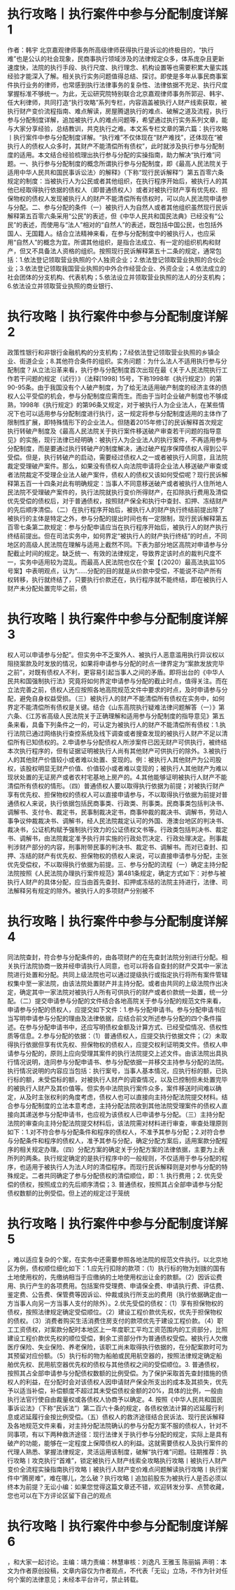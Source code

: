 # 执行攻略丨执行案件中参与分配制度详解1

作者：韩宇 北京嘉观律师事务所高级律师获得执行是诉讼的终极目的，“执行难”也是公认的社会现象，民商事执行领域涉及的法律规定众多，体系庞杂且更新速度快，法院的执行手段、执行尺度、执行理念、机构设置等也需要积累大量实践经验才能深入了解。相关执行实务问题值得总结、探讨。即使是多年从事民商事案件执行业务的律师，也常感到执行法律事务的复杂性、法律依据不充足、执行尺度掌握标准不够统一。为此，无讼研究院特别联合北京嘉观律师事务所郭迎、韩宇、任大利律师，共同打造“执行攻略”系列专栏，内容涵盖被执行人财产线索获取，被执行财产变价流程指南、难点解读，房屋腾退执行的难点、破解之道及流程，执行参与分配制度详解，追加被执行人的难点问题等，希望通过执行实务系列文章，能与大家分享经验，总结教训，共克执行之难。本文系专栏文章的第六篇：执行攻略丨执行案件中参与分配制度详解。“执行难”不仅体现在“财产难找”，还体现在“被执行人的债权人众多时，其财产不能清偿所有债权”，此时就涉及执行参与分配制度的适用。本文结合经验梳理出执行参与分配的实操指南，助力解决“执行难”问题。一、执行参与分配制度的概念所谓执行参与分配制度，即《最高人民法院关于适用中华人民共和国民事诉讼法〉的解释》（下称“现行民诉解释”）第五百零六条规定的制度：当被执行人为公民或者其他组织，在执行程序开始后，被执行人的其他已经取得执行依据的债权人（即普通债权人）或者对被执行财产享有优先权、担保物权的债权人发现被执行人的财产不能清偿所有债权时，可以向人民法院申请参与分配。二、参与分配的条件（一）被执行人为自然人或者其他组织虽然现行民诉解释第五百零六条采用“公民”的表述，但《中华人民共和国民法典》已经没有“公民”的表述，而使用与“法人”相对的“自然人”的表述，既包括中国公民，也包括外国人、无国籍人。结合立法精神来看，在参与分配制度中的被执行人，也应采用“自然人”的概念为宜。所谓其他组织，是指合法成立、有一定的组织机构和财产，但又不具备法人资格的组织。按照现行民诉解释第五十二条的规定，通常包括：1.依法登记领取营业执照的个人独资企业；2.依法登记领取营业执照的合伙企业；3.依法登记领取我国营业执照的中外合作经营企业、外资企业；4.依法成立的社会团体的分支机构、代表机构；5.依法设立并领取营业执照的法人的分支机构；6.依法设立并领取营业执照的商业银行、

# 执行攻略丨执行案件中参与分配制度详解2

政策性银行和非银行金融机构的分支机构；7.经依法登记领取营业执照的乡镇企业、街道企业；8.其他符合条件的组织。实务问题：为什么法人不适用执行参与分配制度？从立法沿革来看，执行参与分配制度首次出现在最《关于人民法院执行工作若干问题的规定（试行）》（法释[1998] 15号，下称1998年《执行规定》）的第90-95条。由于我国没有个人破产制度，为了给无法适用破产制度的经济主体的债权人公平受偿的机会，参与分配制度应需而生。而由于当时企业破产制度也不够成熟，1998年《执行规定》的第96条又规定，对于被执行人为企业法人，在某些情况下也可以适用参与分配制度进行执行，这一规定将参与分配制度适用的主体作了限制性扩展，即特殊情形下的企业法人。但随着2015年修订的民诉解释首次规定执行转破产制度及《最高人民法院关于执行案件移送破产审查若干问题的指导意见》的实施，现行法律已经明确：被执行人为企业法人的执行案件，不再适用参与分配制度，而是要通过执行转破产的制度解决，通过破产程序保障债权人得到公平受偿。但是，执行转破产的启动，需要经过债权人之一或者被执行人同意，且法院裁定受理破产案件。那么，如果没有债权人向法院申请将企业法人移送破产审查或者法院裁定不受理企业法人破产案件，债权人的债权又该如何受偿呢？现行民诉解释第五百一十四条对此有明确规定：当事人不同意移送破产或者被执行人住所地人民法院不受理破产案件的，执行法院就执行变价所得财产，在扣除执行费用及清偿优先受偿的债权后，对于普通债权，按照财产保全和执行中查封、扣押、冻结财产的先后顺序清偿。（二）在执行程序开始后，被执行人的财产执行终结前提出除了被执行的主体是特定之外，参与分配的提出时间也有一定限制，现行民诉解释第五百零七条第二款规定：参与分配申请应当在执行程序开始后，被执行人的财产执行终结前提出。但在司法实务中，如何界定“被执行人的财产执行终结”的时点，不同地区的高级人民法院在理解与适用上截然不同。下表为部分地区高院对申请参与分配截止时间的规定。缺乏统一、有效的法律规定，导致界定该时点的裁判尺度不一，实务中适用较为混乱。而最高人民法院也仅在个案【（2020）最高法执监105号案】中表明观点，认为“……分配的目的就是从价款中受偿，不能说不动产所有权转移，执行就终结了，只要执行价款还在，执行程序就不能终结，即在被执行人财产未分配处置完毕之前，债

# 执行攻略丨执行案件中参与分配制度详解3

权人可以申请参与分配”。但实务中不乏案外人、被执行人恶意滥用执行异议权以阻挠案款及时发放的情况，如果将申请参与分配的时点一律界定为“案款发放完毕之前”，对既有债权人不利，更容易引起当事人之间的矛盾。即将出台的《中华人民共和国强制执行法》究竟将如何界定申请参与分配的截止时点，值得关注。而在立法完善之前，债权人还应按照各地高院规范文件中要求的时点，及时申请参与分配，避免自身权益受损。（三）被执行人的财产不能清偿所有债权在实务中，如何界定不能清偿所有债权是关键。结合《山东高院执行疑难法律问题解答（一）》第六条、《江苏省高级人民法院关于正确理解和适用参与分配制度的指导意见》第五条来看，具备下列条件之一的，可认定为被执行人的财产不能清偿所有债权：1.执行法院已通过网络执行查控系统及线下调查或者搜查发现的被执行人财产不足以清偿所有已知债权的。2.申请参与分配债权人所涉案件已因无财产可供执行，被终结本次执行程序的，但有证据证明被执行人尚有其他财产可供执行的除外。3.被执行人的其他财产价值较小或者难以处置、变现的。例：被执行人其他财产为公司股权，该股权明显无财产价值、价值较小或者难以变现的；被执行人其他财产为难以现状处置的无证房产或者农村宅基地上房产的。4.其他能够证明被执行人财产不能清偿所有债权的情形。（四）普通债权人要以取得执行依据为前提；对被执行财产享有优先权、担保物权的债权人可以直接申请参与，不以取得执行依据为前提对普通债权人来说，执行依据包括民商事类、行政类、刑事类。民商事类包括判决书、调解书、支付令、裁定书，民事制裁决定书，商事仲裁的裁决书、调解书，劳动人事争议仲裁裁决书、调解书，经人民法院裁定认可的外国、港澳台地区的判决书、裁决书，公证机构赋予强制执行效力的公证债权文书等。行政类包括判决书、裁定书、调解书，由法院裁定准予执行并实施的行政处罚决定、行政处理决定。刑事裁判涉财产部分的内容，刑事附带民事的判决书、裁定书、调解书。而对已查封、扣押、冻结的财产有优先权、担保物权的债权人来说，可以直接申请参与分配，主张优先受偿权，不以取得执行依据为前提。三、参与分配的流程（一）确定主持分配法院按照《人民法院办理执行案件规范》第481条规定，确定方式如下：对参与被执行人财产的具体分配，应当由首先查封、扣押或冻结的法院主持进行，法律、司法解释另有规定的除外。被执行人的多项财产分别被不

# 执行攻略丨执行案件中参与分配制度详解4

同法院查封，符合参与分配条件的，由各项财产的在先查封法院分别进行分配。相关执行法院协商一致并经申请执行人同意，也可以将各自查封的财产交其中一家法院进行处置和分配。共同上级法院也可以通过提级执行或指定执行将所有案件管辖权集中至一家法院，由该法院处置财产并主持分配。或者由共同的上级法院作出决定，确定其中一家法院对被执行人所有可供执行的财产或者价款统一处置，统一分配。（二）提交申请参与分配的文件结合各地高院关于参与分配的规范文件来看，申请参与分配的债权人，应提交如下文件：1.参与分配申请书。参与分配申请书应当写明申请参与分配的理由及法律依据，应结合前文所述参与分配的四个条件描述。在参与分配申请书中，还应写明债权金额及计算方式、已经受偿情况、债权性质等信息。2.参与分配的依据：（1）普通债权人，应提交执行依据文件；（2）未取得执行依据但享有优先权、担保物权的债权人，应提交权利证明类文件。债权人申请参与分配的，原则上应向受理其案件的执行法院提交上述文件。由该法院出具执行情况说明，连同参与分配申请书、参与分配依据一并移交主持参与分配的法院。执行情况说明的内容应当包括：执行案号，当事人基本情况，应执行标的额，已执行标的额，未受偿标的额，对被执行人财产的调查情况，以及已控制但未处置完毕的被执行人财产及其价值等。但实务中法院执行案件众多，案件移送时间难以确定，从及时主张权利的角度考虑，债权人也可以直接向主持分配法院提交材料。结合参与分配制度的立法本意考虑，主持分配法院收到其他法院受理案件的债权人直接向其递送参与分配申请书，也应视为该债权人已申请参与分配。（三）主持分配法院的审查向主持分配法院提交材料后，该法院需对材料进行审查，审查处理原则如下：1.对不符合参与分配条件和程序的债权人，不准予其参与分配；2.对符合参与分配条件和程序的债权人，准予其参与分配，确定分配方案后，适用案款分配程序的相关规定办理。（四）分配方案的确定关于分配方案的法律依据，主要为上表所列的两条。执行规定确定的是执行程序中的一般规则，不仅适用于参与分配的程序，也适用于被执行人为法人时的清偿程序。而现行民诉解释则是对参与分配的特殊规定。二者共同确定了参与分配债权的清偿顺位，即：1. 执行费用；2. 优先受偿的债权，按照成立的先后顺序清偿；3. 普通债权，按照其占全部申请参与分配债权数额的比例受偿。但上述的规定过于笼统

# 执行攻略丨执行案件中参与分配制度详解5

，难以适应复杂的个案，在实务中还需要参照各地法院的规范文件执行。以北京地区为例，债权顺位细化如下：1.应先行扣除的款项：（1）执行标的物为划拨的国有土地使用权的，先缴纳相当于应缴纳的土地使用权出让金的款额。（2）因诉讼费用、执行产生的各项费用。包括案件受理费、申请保全费、申请执行费、评估费、鉴定费、公告费、保管费等因诉讼、仲裁或执行所支出的费用（执行依据确定由一方当事人向另一方当事人支付的除外）。2.优先受偿的债权：（1）享有担保物权的债权，按照法律规定确定受偿顺位。（2）建设工程价款优先权，优先于担保物权的债权。（3）消费者购买生活消费住房支付的款项优先于建设工程价款。（4）职工工资债权，对案款分配时本地区上一年度职工平均工资范围内的工资部分，比照建设工程价款优先权的顺位受偿，剩余工资部分作为普通债权受偿。被执行人欠缴医疗保险、失业保险、养老保险，该职工尚未取得执行依据的，在分配案款时可为其预留对应份额。（5）执行标的物为船舶或民用航空器的，按照法律规定确定船舶优先权、民用航空器优先权的债权与其他债权之间的受偿顺位。3. 普通债权，按照其占全部申请参与分配债权数额的比例受偿。为了保护采取首先查封措施的债权人的利益，在分配时会对该债权人因申请财产保全所支出的成本及其损失，优先予以适当补偿，补偿额度不超过其未受偿债权金额的20%，具体的比例，一般由执行法官行使自由裁量权或各债权人协商予以确定。4. 按照《中华人民共和国民事诉讼法》（下称“民诉法”）第二百六十条的规定，各债权依法计算的迟延履行利息或迟延履行金按比例受偿。（五）债权人的救济途径结合民诉法、现行民诉解释及各地规范文件来看，对主持分配法院确认的参与分配方案不服的债权人，针对不同事项，有以下两种救济途径：现行法律关于执行参与分配的规定，实际上是具有破产的功能，能够在一定程度上保障债权人的利益。这就需要债权人及执行案件的代理人熟悉、掌握法律规定，灵活运用该制度，破解“执行难”问题。往期推荐：执行攻略丨攻克执行“首难”，锁定被执行人财产线索全攻略执行攻略丨被执行人财产变价全流程实操指南执行攻略丨被执行人财产变价难点问题解读执行攻略丨执行案件中“腾房难”，难在哪儿，怎么破？执行攻略丨追加前股东为被执行人是否必须以终本为前提？无讼小编：如果您觉得这篇文章还不错，欢迎转发分享、点赞收藏，您也可以在下方评论区留下自己的观点

# 执行攻略丨执行案件中参与分配制度详解6

，和大家一起讨论。主编：靖力责编：林慧审核：刘逸凡 王雅玉 陈丽娟 声明：本文为作者原创投稿，文章内容仅为作者观点，不代表「无讼」立场，不作为针对任何个案的法律意见；未经本平台许可，禁止转载。

